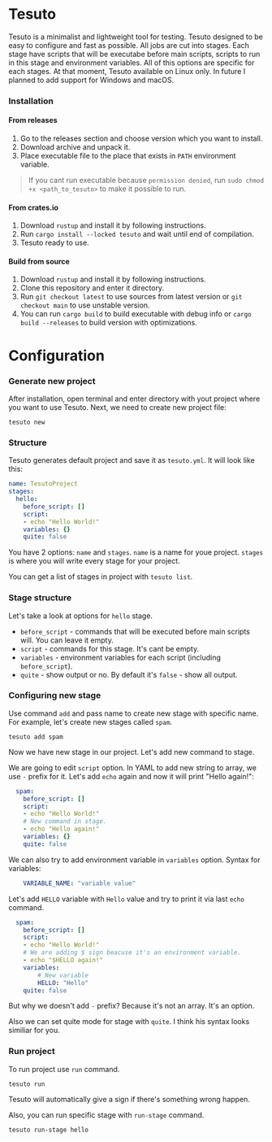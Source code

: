 # Tesuto

Tesuto is a minimalist and lightweight tool for testing.
Tesuto designed to be easy to configure and fast as possible.
All jobs are cut into stages.
Each stage have scripts that will be executabe before main scripts, scripts to run in this stage and environment variables.
All of this options are specific for each stages.
At that moment, Tesuto available on Linux only. In future I planned to add support for Windows and macOS.

### Installation

#### From releases

1. Go to the releases section and choose version which you want to install.
2. Download archive and unpack it.
3. Place executable file to the place that exists in `PATH` environment variable.

> If you cant run executable because `permission denied`, run `sudo chmod +x <path_to_tesuto>` to make it possible to run.

#### From crates.io

1. Download `rustup` and install it by following instructions.
2. Run `cargo install --locked tesuto` and wait until end of compilation.
3. Tesuto ready to use.

#### Build from source

1. Download `rustup` and install it by following instructions.
2. Clone this repository and enter it directory.
3. Run `git checkout latest` to use sources from latest version or `git checkout main` to use unstable version.
4. You can run `cargo build` to build executable with debug info or `cargo build --releases` to build version with optimizations.

# Configuration

### Generate new project
After installation, open terminal and enter directory with yout project where you want to use Tesuto.
Next, we need to create new project file:

```shell
tesuto new
```

### Structure

Tesuto generates default project and save it as `tesuto.yml`.
It will look like this:

```yaml
name: TesutoProject
stages:
  hello:
    before_script: []
    script:
    - echo "Hello World!"
    variables: {}
    quite: false
```

You have 2 options: `name` and `stages`. `name` is a name for youe project. `stages` is where you will write every stage for your project.

You can get a list of stages in project with `tesuto list`.

### Stage structure
Let's take a look at options for `hello` stage.

- `before_script` - commands that will be executed before main scripts will. You can leave it empty.
- `script` - commands for this stage. It's cant be empty.
- `variables` - environment variables for each script (including `before_script`). 
- `quite` - show output or no. By default it's `false` - show all output.

### Configuring new stage

Use command `add` and pass name to create new stage with specific name. 
For example, let's create new stages called `spam`.

```shell
tesuto add spam
```

Now we have new stage in our project. 
Let's add new command to stage.

We are going to edit `script` option.
In YAML to add new string to array, we use `-` prefix for it.
Let's add `echo` again and now it will print "Hello again!":

```yaml
  spam:
    before_script: []
    script:
    - echo "Hello World!"
    # New command in stage.
    - echo "Hello again!"
    variables: {}
    quite: false
```

We can also try to add environment variable in `variables` option.
Syntax for variables:
```yaml
    VARIABLE_NAME: "variable value"
```

Let's add `HELLO` variable with `Hello` value and try to print it via last `echo` command.

```yaml
  spam:
    before_script: []
    script:
    - echo "Hello World!"
    # We are adding $ sign beacuse it's an environment variable.
    - echo "$HELLO again!"
    variables: 
        # New variable
        HELLO: "Hello"
    quite: false
```

But why we doesn't add `-` prefix? 
Because it's not an array. 
It's an option.

Also we can set quite mode for stage with `quite`. I think his syntax looks similiar for you.

### Run project

To run project use `run` command.

```shell
tesuto run
```

Tesuto will automatically give a sign if there's something wrong happen.

Also, you can run specific stage with `run-stage` command.

```shell
tesuto run-stage hello
```

